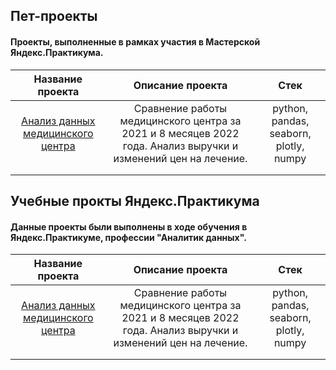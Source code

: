 ## Пет-проекты
#### Проекты, выполненные в рамках участия в Мастерской Яндекс.Практикума.
|**Название проекта**                 |       **Описание проекта**          |       **Стек** 
|:-------------: |:---------------:| :-------------:|
|[Анализ данных медицинского центра](адрес://ссылки.здесь "Заголовок ссылки") | Сравнение работы медицинского центра за 2021 и 8 месяцев 2022 года. Анализ выручки и изменений цен на лечение. | python, pandas, seaborn, plotly, numpy |
|   |         |           |
|  |       |       |

## Учебные прокты Яндекс.Практикума
#### Данные проекты были выполнены в ходе обучения в Яндекс.Практикуме, профессии "Аналитик данных".
|**Название проекта**                 |       **Описание проекта**          |       **Стек** 
|:-------------: |:---------------:| :-------------:|
|[Анализ данных медицинского центра](адрес://ссылки.здесь "Заголовок ссылки") | Сравнение работы медицинского центра за 2021 и 8 месяцев 2022 года. Анализ выручки и изменений цен на лечение. | python, pandas, seaborn, plotly, numpy |
|   |         |           |
|  |       |       |
